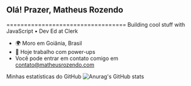 ## Olá! Prazer, Matheus Rozendo
==================================
Building cool stuff with JavaScript • Dev Ed at Clerk

- 🌍 Moro em Goiânia, Brasil
- 🌱 Hoje trabalho com power-ups
- Você pode entrar em contato comigo em [contato@matheusrozendo.com](mailto:contato@matheusrozendo.com)

Minhas estatísticas do GitHub
![Anurag's GitHub stats](https://github-readme-stats.vercel.app/api?username=matheusrozendo&show_icons=true&theme=radical)
